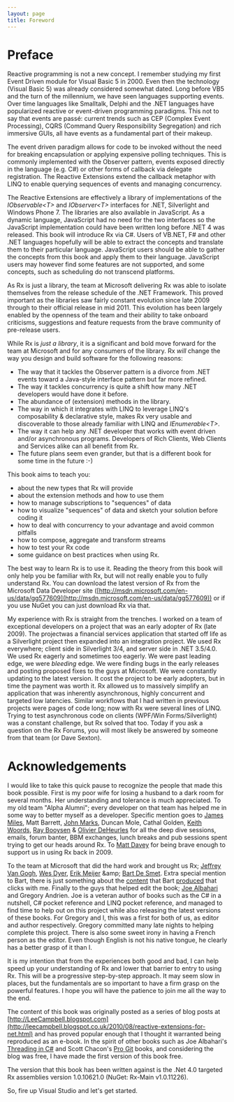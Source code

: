 ```yaml
---
layout: page
title: Foreword
---
```


# Preface

Reactive programming is not a new concept. I remember studying my first Event Driven module for Visual Basic 5 in 2000. Even then the technology (Visual Basic 5) was already considered somewhat dated. Long before VB5 and the turn of the millennium, we have seen languages supporting events. Over time languages like Smalltalk, Delphi and the .NET languages have popularized reactive or event-driven programming paradigms. This not to say that events are pass&eacute;: current trends such as CEP (Complex Event Processing), CQRS (Command Query Responsibility Segregation) and rich immersive GUIs, all have events as a fundamental part of their makeup.

The event driven paradigm allows for code to be invoked without the need for breaking encapsulation or applying expensive polling techniques. This is commonly implemented with the Observer pattern, events exposed directly in the language (e.g. C#) or other forms of callback via delegate registration. The Reactive Extensions extend the callback metaphor with LINQ to enable querying sequences of events and managing concurrency.
    
The Reactive Extensions are effectively a library of implementations of the *IObservable&lt;T&gt;* and *IObserver&lt;T&gt;* interfaces for .NET, Silverlight and Windows Phone 7. The libraries are also available in JavaScript. As a dynamic language, JavaScript had no need for the two interfaces so the JavaScript implementation could have been written long before .NET 4 was released. This book will introduce Rx via C#. Users of VB.NET, F# and other .NET languages hopefully will be able to extract the concepts and translate them to their particular language. JavaScript users should be able to gather the concepts from this book and apply them to their language. JavaScript users may however find some features are not supported, and some concepts, such as scheduling do not transcend platforms.

As Rx is just a library, the team at Microsoft delivering Rx was able to isolate themselves from the release schedule of the .NET Framework. This proved important as the libraries saw fairly constant evolution since late 2009 through to their official release in mid 2011. This evolution has been largely enabled by the openness of the team and their ability to take onboard criticisms, suggestions and feature requests from the brave community of pre-release users.

While Rx is *just a library*, it is a significant and bold move forward for the team at Microsoft and for any consumers of the library. Rx <i>will</i> change the way you design and build software for the following reasons:

 - The way that it tackles the Observer pattern is a divorce from .NET events toward a Java-style interface pattern but far more refined.
 - The way it tackles concurrency is quite a shift how many .NET developers would have done it before.
 - The abundance of (extension) methods in the library.
 - The way in which it integrates with LINQ to leverage LINQ's composability &amp; declarative style, makes Rx very usable and discoverable to those already familiar with LINQ and *IEnumerable&lt;T&gt;*. 
 - The way it can help any .NET developer that works with event driven and/or asynchronous programs. Developers of Rich Clients, Web Clients and Services alike can all benefit from Rx.
 - The future plans seem even grander, but that is a different book for some time in the future :-)

This book aims to teach you:

- about the new types that Rx will provide
- about the extension methods and how to use them
- how to manage subscriptions to "sequences" of data
- how to visualize "sequences" of data and sketch your solution before coding it
- how to deal with concurrency to your advantage and avoid common pitfalls
- how to compose, aggregate and transform streams
- how to test your Rx code
- some guidance on best practices when using Rx.

The best way to learn Rx is to use it. Reading the theory from this book will only help you be familiar with Rx, but will not really enable you to fully understand Rx. You can download the latest version of Rx from the Microsoft Data Developer site ([http://msdn.microsoft.com/en-us/data/gg577609](http://msdn.microsoft.com/en-us/data/gg577609)) or if you use NuGet you can just download Rx via that.

My experience with Rx is straight from the trenches. I worked on a team of exceptional developers on a project that was an early adopter of Rx (late 2009). The projectwas a financial services application that started off life as a Silverlight project then expanded into an integration project. We used Rx everywhere; client side in Silverlight 3/4, and server side in .NET 3.5/4.0. We used Rx eagerly and sometimes too eagerly. We were past leading edge, we were *bleeding* edge. We were finding bugs in the early releases and posting proposed fixes to the guys at Microsoft. We were constantly updating to the latest version. It cost the project to be early adopters, but in time the payment was worth it. Rx allowed us to massively simplify an application that was inherently asynchronous, highly concurrent and targeted low latencies. Similar workflows that I had written in previous projects were pages of code long; now with Rx were several lines of LINQ. Trying to test asynchronous code on clients (WPF/Win Forms/Silverlight) was a constant challenge, but Rx solved that too. Today if you ask a question on the Rx Forums, you will most likely be answered by someone from that team (or Dave Sexton).

<a name="Acknowledgements"></a>

# Acknowledgements

I would like to take this quick pause to recognize the people that made this book possible. First is my poor wife for losing a husband to a dark room for several months. Her understanding and tolerance is much appreciated. To my old team "Alpha Alumni"; every developer on that team has helped me in some way to better myself as a developer. Specific mention goes to [James Miles](http://enumeratethis.com/), Matt Barrett, [John Marks](http://johnhmarks.wordpress.com/), Duncan Mole, Cathal Golden, [Keith Woords](http://keith-woods.com), [Ray Booysen](http://nondestructiveme.com/) &amp; [Olivier DeHeurles](http://odeheurles.com/) for all the deep dive sessions, emails, forum banter, BBM exchanges, lunch breaks and pub sessions spent trying to get our heads around Rx. To [Matt Davey](http://mdavey.wordpress.com) for being brave enough to support us in using Rx back in 2009.

To the team at Microsoft that did the hard work and brought us Rx; [Jeffrey Van Gogh](http://blogs.msdn.com/b/jeffva/), [Wes Dyer](http://blogs.msdn.com/b/wesdyer/), [Erik Meijer](http://en.wikipedia.org/wiki/Erik_Meijer_(computer_scientist)) &amp; [Bart De Smet](http://blogs.bartdesmet.net/bart/). Extra special mention to Bart, there is just something about the [content](http://channel9.msdn.com/Tags/bart+de+smet) that Bart [produced](http://www.infoq.com/author/Bart-De-Smet) that clicks with me. Finally to the guys that helped edit the book; [Joe Albahari](http://www.albahari.com/) and Gregory Andrien. Joe is a veteran author of books such as the C# in a nutshell, C# pocket reference and LINQ pocket reference, and managed to find time to help out on this project while also releasing the latest versions of these books. For Gregory and I, this was a first for both of us, as editor and author respectively. Gregory committed many late nights to helping complete this project. There is also some sweet irony in having a French person as the editor. Even though English is not his native tongue, he clearly has a better grasp of it than I.

It is my intention that from the experiences both good and bad, I can help speed up your understanding of Rx and lower that barrier to entry to using Rx. This will be a progressive step-by-step approach. It may seem slow in places, but the fundamentals are so important to have a firm grasp on the powerful features. I hope you will have the patience to join me all the way to the end.

The content of this book was originally posted as a series of blog posts at [http://LeeCampbell.blogspot.com](http://leecampbell.blogspot.co.uk/2010/08/reactive-extensions-for-net.html) and has proved popular enough that I thought it warranted being reproduced as an e-book. In the spirit of other books such as Joe Albahari's [Threading in C#](http://www.albahari.com/threading/) and Scott Chacon's [Pro Git](http://git-scm.com/book) books, and considering the blog was free, I have made the first version of this book free.

The version that this book has been written against is the .Net 4.0 targeted Rx assemblies version 1.0.10621.0 (NuGet: Rx-Main v1.0.11226).

So, fire up Visual Studio and let's get started.